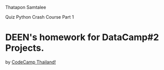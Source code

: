 Thatapon Samtalee

Quiz Python Crash Course Part 1



# DEEN's homework for DataCamp#2 Projects.
by [CodeCamp Thailand!](https://www.codecampthailand.com)
